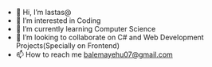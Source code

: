 - 👋 Hi, I’m lastas@
- 👀 I’m interested in Coding
- 🌱 I’m currently learning Computer Science
- 💞️ I’m looking to collaborate on C# and Web Development Projects(Specially on Frontend)
- 📫 How to reach me balemayehu07@gmail.com

<!---
Hilcbek/Hilcbek is a ✨ special ✨ repository because its `README.md` (this file) appears on your GitHub profile.
You can click the Preview link to take a look at your changes.
--->
